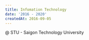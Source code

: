 ```yaml
---
title: Infomation Technology
date: '2016 - 2020'
createdAt: 2016-09-05
---
```

@ <span class="text-blue-700">S</span
                ><span class="text-red-700">T</span
                ><span class="text-blue-700">U</span> - Saigon Technology University
